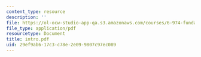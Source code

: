 ```yaml
---
content_type: resource
description: ''
file: https://ol-ocw-studio-app-qa.s3.amazonaws.com/courses/6-974-fundamentals-of-photonics-quantum-electronics-spring-2006/29ef9ab617c3c78e2e099807c97ec089_intro.pdf
file_type: application/pdf
resourcetype: Document
title: intro.pdf
uid: 29ef9ab6-17c3-c78e-2e09-9807c97ec089
---
```

